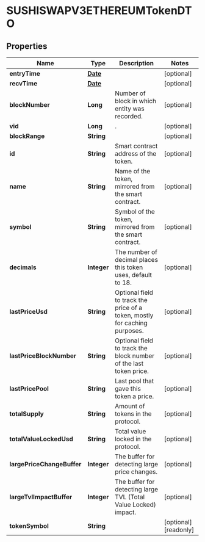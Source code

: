 

# SUSHISWAPV3ETHEREUMTokenDTO

## Properties

Name | Type | Description | Notes
------------ | ------------- | ------------- | -------------
**entryTime** | [**Date**](Date.md) |  |  [optional]
**recvTime** | [**Date**](Date.md) |  |  [optional]
**blockNumber** | **Long** | Number of block in which entity was recorded. |  [optional]
**vid** | **Long** | . |  [optional]
**blockRange** | **String** |  |  [optional]
**id** | **String** | Smart contract address of the token. |  [optional]
**name** | **String** | Name of the token, mirrored from the smart contract. |  [optional]
**symbol** | **String** | Symbol of the token, mirrored from the smart contract. |  [optional]
**decimals** | **Integer** | The number of decimal places this token uses, default to 18. |  [optional]
**lastPriceUsd** | **String** | Optional field to track the price of a token, mostly for caching purposes. |  [optional]
**lastPriceBlockNumber** | **String** | Optional field to track the block number of the last token price. |  [optional]
**lastPricePool** | **String** | Last pool that gave this token a price. |  [optional]
**totalSupply** | **String** | Amount of tokens in the protocol. |  [optional]
**totalValueLockedUsd** | **String** | Total value locked in the protocol. |  [optional]
**largePriceChangeBuffer** | **Integer** | The buffer for detecting large price changes. |  [optional]
**largeTvlImpactBuffer** | **Integer** | The buffer for detecting large TVL (Total Value Locked) impact. |  [optional]
**tokenSymbol** | **String** |  |  [optional] [readonly]




